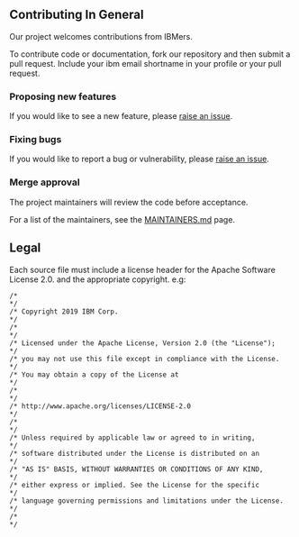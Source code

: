 ## Contributing In General
Our project welcomes contributions from IBMers. 

To contribute code or documentation, fork our repository and then submit a pull request. Include your ibm email shortname in your profile or your pull request.

### Proposing new features

If you would like to see a new feature, please [raise an issue](https://github.com/IBM/IBM-Z-zOS/issues).

### Fixing bugs

If you would like to report a bug or vulnerability, please [raise an issue](https://github.com/IBM/IBM-Z-zOS/issues).

### Merge approval

The project maintainers will review the code before acceptance. 

For a list of the maintainers, see the [MAINTAINERS.md](MAINTAINERS.md) page.

## Legal

Each source file must include a license header for the Apache
Software License 2.0. and the appropriate copyright. e.g:

```
/*                                                                   */
/* Copyright 2019 IBM Corp.                                          */
/*                                                                   */
/* Licensed under the Apache License, Version 2.0 (the "License");   */
/* you may not use this file except in compliance with the License.  */
/* You may obtain a copy of the License at                           */
/*                                                                   */
/* http://www.apache.org/licenses/LICENSE-2.0                        */
/*                                                                   */
/* Unless required by applicable law or agreed to in writing,        */
/* software distributed under the License is distributed on an       */
/* "AS IS" BASIS, WITHOUT WARRANTIES OR CONDITIONS OF ANY KIND,      */
/* either express or implied. See the License for the specific       */
/* language governing permissions and limitations under the License. */
/*                                                                   */
```
